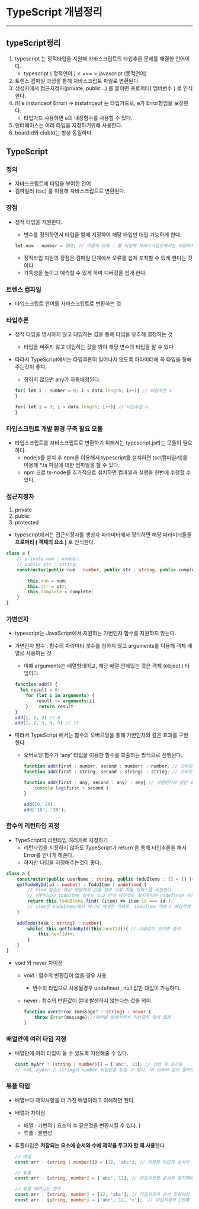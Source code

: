 # TypeScript 개념정리

---

>

##  typeScript정리

1. typescript 는 정적타입을 지원해 자바스크립트의 타입추론 문제를 해결한 언어이다.
   - typescript ( 정적언어 ) < === > javascript (동적언어)
2. 트렌스 컴파일 과정을 통해 자바스크립트 파일로 변환된다. 
3. 생성자에서 접근지정자(private, public ..) 를 붙이면 프로퍼티( 멤버변수 ) 로 인식한다. 
4. if( e instanceof Error) => instatnceof 는 타입가드로, e가 Error형임을 보장한다. 
   - 타입가드 사용하면 e의 내장함수를 사용할 수 있다. 
5. 인터페이스는 여러 타입을 지정하기위해 사용한다. 
6. boardId와 clubId는 항상 동일하다. 

## TypeScript 

### 정의

- 자바스크립트에 타입을 부여한 언어
- 컴파일러 (tsc) 를 이용해 자바스크립트로 변환된다. 

### 장점

- 정적 타입을 지원한다.

  - 변수를 정의하면서 타입을 함께 지정하여 해당 타입만 대입 가능하게 한다. 

  ```javascript
  let num : number = 202; // 이렇게 뒤에 : 를 이용해 자바스크립트에서는 사용하지 못했던 타입정의를 할 수 있다.  
  ```

  - 정적타입 지원의 장점은 컴파일 단계에서 오류를 쉽게 포착할 수 있게 한다는 것이다. 
  - 가독성을 높이고 예측할 수 있게 하며 디버깅을 쉽게 한다. 

### 트렌스 컴파일

- 타입스크립트 언어를 자바스크립트로 변환하는 것

### 타입추론

- 정적 타입을 명시하지 않고 대입하는 값을 통해 타입을 유추해 결정하는 것 

  - 타입을 써주지 않고 대입하는 값을 봐야 해당 변수의 타입을 알 수 있다

- 따라서 TypeScript에서는 타입추론이 일어나지 않도록 파라미터에 꼭 타입을 정해주는것이 좋다. 

  - 정하지 않으면 any가 자동배정된다. 

  ```javascript
  for( let i : number = 0; i < data.length; i++){ // 타입추론 x
  }
  
  for( let i = 0; i < data.length; i++){ // 타입추론 o
  }
  ```

### 타입스크립트 개발 환경 구축 필요 모듈

- 타입스크립트를 자바스크립트로 변환하기 위해서는 typescript.js라는 모듈이 필요하다. 
  - nodejs를 설치 후 npm을 이용해서 typescript를 설치하면 tsc(컴파일러)를 이용해 *.ts 파일에 대한 컴파일을 할 수 있다.
  - npm 으로 ts-node를 추가적으로 설치하면 컴파일과 실행을 한번에 수행할 수 있다.  

### 접근지정자

1. private 
2. public
3. protected

- typescript에서는 접근지정자를 생성자 파라미터에서 정의하면  해당 파라미터들을 **프로퍼티 ( 객체의 요소 )** 로 인식한다. 

```typescript
class a {
    // private num : number;
    // public str : string;	
    constructor(public num : number, public str : string, public complete : boolean = false ){ // default 파라미터 지정 => 생성시 디폴트로 설정됨 
        
        this.num = num;
        this.str = str;
        this.complete = complete;
    }
}
```

### 가변인자

- typescript는 JavaScript에서 지원하는 가변인자 함수를 지원하지 않는다. 

- 가변인자 함수 : 함수의 파라미터 갯수를 정하지 않고 arguments를 이용해 객체 배열로 사용하는 것 

  - 이때 arguments는 배열형태이고, 해당 배열 안에있는 것은 객체 (object ) 타입이다. 

  ```javascript
  function add() {
    let result = 0;
      for (let i in arguments) {
          result += arguments[i]
      }    return result
  }
  add(1, 2, 3) // 6
  add(1, 2, 3, 4, 5) // 15
  ```

- 따라서 TypeScript 에서는 함수의 오버로딩을 통해 가변인자와 같은 효과를 구현한다. 

  - 오버로딩 함수가 'any' 타입을 이용한 함수를 호출하는 방식으로 진행된다. 

    ```javascript
    function add(first : number, second : number) : number; // 오버로딩 함수 
    function add(first : string, second : string) : string; // 오버로딩 함수 
    
    function add(first : any, second : any) : any{ // 가변인자와 같은 효과 낼수 있게 함 
        console.log(first + second );
    }
    
    add(10, 20);
    add('10', '20');
    ```

### 함수의 리턴타입 지정 

- TypeScript의 리턴타입 여러개로 지정하기 
  - 리턴타입을 지정하지 않아도 TypeScript가 return 을 통해 타입추론을 해서 Error를 안나게 해준다. 
  - 하지만 타입을 지정해주는것이 좋다. 

```typescript
class a {
    constructor(public userName : string, public todoItems : [] = [] ){}
	getTodoById(id : number) : TodoItem | undefined { 
        // find 함수는 해당 배열에서 값을 찾아 가장 처음 인덱스를 리턴한다.  
        // 리턴타입이 todoItem 일수도 있고 만약 아무것도 찾지못하면 undefinde 이기 때문에 2개의 리턴타입을 지정해야한다. 
        return this.todoItems.find( (item) => item.id === id ); 
        // item은 todoItems에서 하나씩 꺼내온 객체로, todoItem 객체 ( 해당객체 안에 id가 있다. ) 이다.  
    }
    
    addTodo(task : string) : number{
        while( this.getTodoById(this.nextId)){ // 다음값이 있으면 증가 
            this.nextId++;
        }
    }
}
```

- void 와 never  차이점

  - void : 함수의 반환값이 없을 경우 사용 

    - 변수의 타입으로 사용될경우 undefined , null 값만 대입이 가능하다. 

  - never : 함수의 반환값이 절대 발생하지 않는다는 것을 의미 

    ```typescript
    function overError (message? : string) : never {
        throw Error(message);//에러를 발생시켜서 리턴값이 절대 없음 
    }
    ```

### 배열안에 여러 타입 지정

- 배열안에 여러 타입이 올 수 있도록 지정해줄 수 있다. 

  ```typescript
  const myArr : (string | number)[] = ['abc', 13]; // 선언 및 초기화
  // 이때, myArr 는 string과 number 타입만을 받을 수 있다. 이 이외의 값이 들어오면 컴파일 중 에러발생 
  ```

### 튜플 타입 

- 배열보다 제약사항을 더 가진 배열이라고 이해하면 된다. 

- 배열과 차이점

  - 배열 : 가변적 ( 요소의 수 같은것을 변환시킬 수 있다. ) 
  - 튜플 : 불변성  

- 튜플타입은 **저장되는 요소에 순서와 수에 제약을 두고자 할 때 사용**한다. 

  ```typescript
  // 배열 
  const arr : (string | number)[] = [12, 'abc']; // 지정한 타입의 순서와 상관 x
  
  // 튜플
  const arr : [string, number] = ['abc', 12]; // 타입지정한 순서와 일치해야함
  
  // 튜플 에러나는 경우 
  const arr : [string, number] = [12, 'abc']; // 타입지정과 순서 맞춰야함 
  const arr : [string, number] = ['abc', 12, 'c'];  // 타입지정이 1번째 인덱스까지 정의되어있는데 초기화를 2번쨰 인덱스까지 함 
  
  ```

  